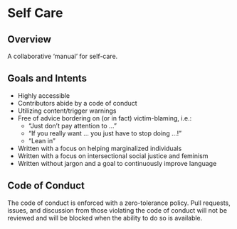 # Self Care

## Overview

A collaborative ‘manual’ for self-care.

## Goals and Intents

* Highly accessible
* Contributors abide by a code of conduct
* Utilizing content/trigger warnings
* Free of advice bordering on (or in fact) victim-blaming, i.e.:
  * “Just don’t pay attention to …”
  * “If you really want … you just have to stop doing …!”
  * “Lean in”
* Written with a focus on helping marginalized individuals
* Written with a focus on intersectional social justice and feminism
* Written without jargon and a goal to continuously improve language

## Code of Conduct

The code of conduct is enforced with a zero-tolerance policy. Pull requests,
issues, and discussion from those violating the code of conduct will not be
reviewed and will be blocked when the ability to do so is available.
